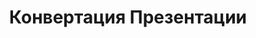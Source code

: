 ---
title: Конвертация Презентации
type: docs
weight: 70
url: /ru/php-java/convert-presentation/
---